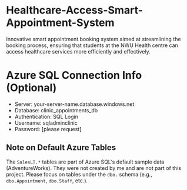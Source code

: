 # Healthcare-Access-Smart-Appointment-System
Innovative smart appointment booking system aimed at streamlining the booking process, ensuring that students at the NWU Health centre can access healthcare services more efficiently and effectively.

# Azure SQL Connection Info (Optional)
- Server: your-server-name.database.windows.net
- Database: clinic_appointments_db
- Authentication: SQL Login
- Username: sqladminclinic
- Password: [please request]


## Note on Default Azure Tables

The `SalesLT.*` tables are part of Azure SQL's default sample data (AdventureWorks). They were not created by me and are not part of this project. Please focus on tables under the `dbo.` schema (e.g., `dbo.Appointment`, `dbo.Staff`, etc.).
